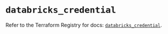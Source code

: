 # `databricks_credential`

Refer to the Terraform Registry for docs: [`databricks_credential`](https://registry.terraform.io/providers/databricks/databricks/1.80.0/docs/resources/credential).
